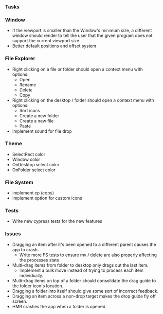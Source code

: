 ### Tasks

### Window

- If the viewport is smaller than the Window's minimum size, a different window should render to tell the user that the given program does not support the current viewport size.
- Better default positions and offset system

### File Explorer

- Right clicking on a file or folder should open a context menu with options:
  - Open
  - Rename
  - Delete
  - Copy
- Right clicking on the desktop / folder should open a context menu with options:
  - Sort icons
  - Create a new folder
  - Create a new file
  - Paste
- Implement sound for file drop

### Theme

- SelectRect color
- Window color
- OnDesktop select color
- OnFolder select color

### File System

- Implement cp (copy)
- Implement option for custom icons

### Tests

- Write new cypress tests for the new features

### Issues

- Dragging an item after it's been opened to a different parent causes the app to crash.
  - Write more FS tests to ensure mv / delete are also properly affecting the processes state
- Multi-drag items from folder to desktop only drags out the last item.
  - Implement a bulk move instead of trying to process each item individually.
- Multi-drag items on top of a folder should consolidate the drag guide to the folder icon's location.
- Dragging a folder into itself should give some sort of incorrect feedback.
- Dragging an item across a non-drop target makes the drop guide fly off screen.
- HMR crashes the app when a folder is opened.

